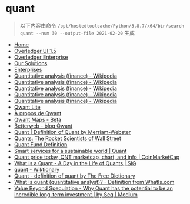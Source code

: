 
quant
=====


> 以下内容由命令 `/opt/hostedtoolcache/Python/3.8.7/x64/bin/search quant --num 30 --output-file 2021-02-20` 生成

- [Home](https://www.quant.network/)
- [Overledger UI 1.5](https://developer.quant.network/)
- [Overledger Enterprise](https://www.quant.network/overledger-enterprise)
- [Our Solutions](https://www.quant.network/our-solutions)
- [Enterprises](https://www.quant.network/enterprise)
- [Quantitative analysis (finance) - Wikipedia](https://en.wikipedia.org/wiki/Quantitative_analysis_(finance))
- [Quantitative analysis (finance) - Wikipedia](https://en.wikipedia.org/wiki/Quantitative_analysis_(finance)#History)
- [Quantitative analysis (finance) - Wikipedia](https://en.wikipedia.org/wiki/Quantitative_analysis_(finance)#Education)
- [Quantitative analysis (finance) - Wikipedia](https://en.wikipedia.org/wiki/Quantitative_analysis_(finance)#Types)
- [Quantitative analysis (finance) - Wikipedia](https://en.wikipedia.org/wiki/Quantitative_analysis_(finance)#Mathematical_and_statistical_approaches)
- [Qwant Lite](https://www.qwant.com/?l=en)
- [À propos de Qwant](https://about.qwant.com/fr/)
- [Qwant Maps - Beta](https://www.qwant.com/maps)
- [Betterweb - blog Qwant](https://betterweb.qwant.com/)
- [Quant | Definition of Quant by Merriam-Webster](https://www.merriam-webster.com/dictionary/quant)
- [Quants: The Rocket Scientists of Wall Street](https://www.investopedia.com/articles/financialcareers/08/quants-quantitative-analyst.asp)
- [Quant Fund Definition](https://www.investopedia.com/terms/q/quantfund.asp)
- [Smart services for a sustainable world | Quant](https://www.quantservice.com/)
- [Quant price today, QNT marketcap, chart, and info | CoinMarketCap](https://coinmarketcap.com/currencies/quant/)
- [What is a Quant - A Day in the Life of Quants | SIG](https://sig.com/team/meet-quant/)
- [quant - Wiktionary](https://en.wiktionary.org/wiki/quant)
- [Quant - definition of quant by The Free Dictionary](https://www.thefreedictionary.com/quant)
- [What is quant (quantitative analyst)? - Definition from WhatIs.com](https://whatis.techtarget.com/definition/quant-quantitative-analyst)
- [Value Beyond Speculation - Why Quant has the potential to be an incredible long-term investment | by Seq | Medium](https://medium.com/@CryptoSeq/value-beyond-speculation-why-quant-has-the-potential-to-be-an-incredible-long-term-investment-cb63f7d4706a)
